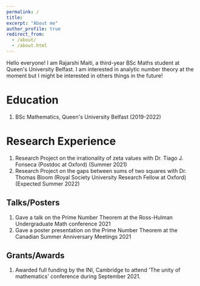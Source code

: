 ```yaml
---
permalink: /
title: 
excerpt: "About me"
author_profile: true
redirect_from: 
  - /about/
  - /about.html
---
```


Hello everyone! I am Rajarshi Maiti, a third-year BSc Maths student at Queen's University Belfast. I am interested in analytic number theory at the moment but I might be interested in others things in the future!

Education
======
1. BSc Mathematics, Queen's University Belfast (2019-2022)

Research Experience
======
1. Research Project on the irrationality of zeta values with Dr. Tiago J. Fonseca (Postdoc at Oxford) (Summer 2021)
2. Research Project on the gaps between sums of two squares with Dr. Thomas Bloom (Royal Society University Research Fellow at Oxford) (Expected Summer 2022)

Talks/Posters
------
1. Gave a talk on the Prime Number Theorem at the Ross-Hulman Undergraduate Math conference 2021
2. Gave a poster presentation on the Prime Number Theorem at the Canadian Summer Anniversary Meetings 2021



Grants/Awards
------
1. Awarded full funding by the INI, Cambridge to attend 'The unity of mathematics' conference during September 2021.
